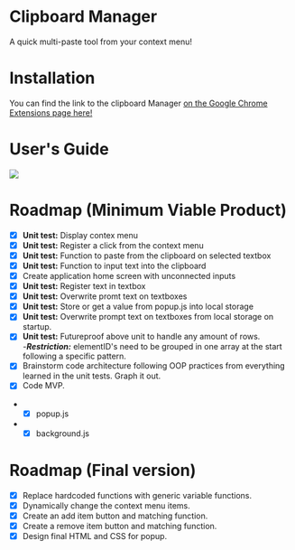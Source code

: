 # Clipboard Manager
A quick multi-paste tool from your context menu!

# Installation

You can find the link to the clipboard Manager [on the Google Chrome Extensions page here!](https://chrome.google.com/webstore/detail/clipboard-manager/nbkennpkceegagofdjjfkglgcgapnfop?authuser=1)

# User's Guide

<img src="https://i.imgur.com/HJ0KzyC.gif">

# Roadmap (Minimum Viable Product)

- [x] **Unit test:** Display contex menu
- [X] **Unit test:** Register a click from the context menu
- [X] **Unit test:** Function to paste from the clipboard on selected textbox
- [X] **Unit test:** Function to input text into the clipboard
- [X] Create application home screen with unconnected inputs
- [X] **Unit test:** Register text in textbox
- [X] **Unit test:** Overwrite promt text on textboxes
- [X] **Unit test:** Store or get a value from popup.js into local storage
- [X] **Unit test:** Overwrite prompt text on textboxes from local storage on startup.  
- [X] **Unit test:** Futureproof above unit to handle any amount of rows.  
  -***Restriction:*** elementID's need to be grouped in one array at the start following a specific pattern.
- [X] Brainstorm code architecture following OOP practices from everything learned in the unit tests. Graph it out. 
- [X] Code MVP.
 - - [x] popup.js
 - - [X] background.js
 
 # Roadmap (Final version)
 
- [x] Replace hardcoded functions with generic variable functions. 
- [x] Dynamically change the context menu items.
- [x] Create an add item button and matching function.
- [x] Create a remove item button and matching function. 
- [x] Design final HTML and CSS for popup.
